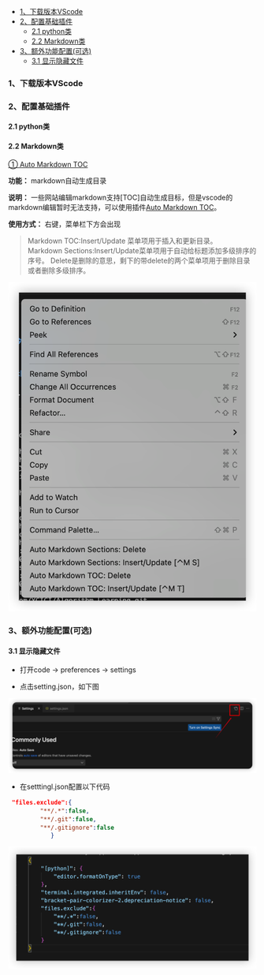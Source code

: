 
<!-- TOC -->

- [1、下载版本VScode](#1下载版本vscode)
- [2、配置基础插件](#2配置基础插件)
  - [2.1 python类](#21-python类)
  - [2.2 Markdown类](#22-markdown类)
- [3、额外功能配置(可选)](#3额外功能配置可选)
  - [3.1 显示隐藏文件](#31-显示隐藏文件)

<!-- /TOC -->


### 1、下载版本VScode



### 2、配置基础插件

#### 2.1 python类

#### 2.2 Markdown类

[① Auto Markdown TOC](https://marketplace.visualstudio.com/items?itemName=xavierguarch.auto-markdown-toc)

**功能：** 
markdown自动生成目录

**说明：** 
    一些网站编辑markdown支持[TOC]自动生成目标，但是vscode的markdown编辑暂时无法支持，可以使用插件[Auto Markdown TOC](https://marketplace.visualstudio.com/items?itemName=xavierguarch.auto-markdown-toc)。

**使用方式：** 右键，菜单栏下方会出现
> Markdown TOC:Insert/Update 菜单项用于插入和更新目录。  
> Markdown Sections:Insert/Update菜单项用于自动给标题添加多级排序的序号。
> Delete是删除的意思，剩下的带delete的两个菜单项用于删除目录或者删除多级排序。

![test3](./../../others/iShot_2023-04-08_18.19.23.png)



### 3、额外功能配置(可选)


#### 3.1 显示隐藏文件
    
* 打开code -> preferences -> settings

* 点击setting.json，如下图

![test](./../../others/iShot_2023-04-08_17.28.40.png)
* 在setttingl.json配置以下代码
```json
 "files.exclude":{ 
         "**/.*":false,
         "**/.git":false,
         "**/.gitignore":false
            }
```

![test2](./../../others/iShot_2023-04-08_17.44.05.png)

